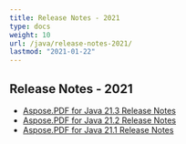 ```yaml
---
title: Release Notes - 2021
type: docs
weight: 10
url: /java/release-notes-2021/
lastmod: "2021-01-22"
---
```


## **Release Notes - 2021**

- [Aspose.PDF for Java 21.3 Release Notes](/pdf/java/aspose-pdf-for-java-21-3-release-notes/)
- [Aspose.PDF for Java 21.2 Release Notes](/pdf/java/aspose-pdf-for-java-21-2-release-notes/)
- [Aspose.PDF for Java 21.1 Release Notes](/pdf/java/aspose-pdf-for-java-21-1-release-notes/)


